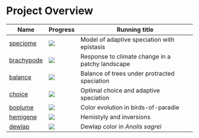 # Project Overview

| Name | Progress | Running title |
|--|--|--|
| [speciome](https://github.com/rscherrer/speciome) | ![](https://geps.dev/progress/80) | Model of adaptive speciation with epistasis |
| [brachypode](https://github.com/rscherrer/brachypode) | ![](https://geps.dev/progress/70) | Response to climate change in a patchy landscape |
| [balance](https://github.com/rscherrer/balance) | ![](https://geps.dev/progress/80) | Balance of trees under protracted speciation |
| [choice](https://github.com/rscherrer/choice) | ![](https://geps.dev/progress/80) | Optimal choice and adaptive speciation |
| [boplume](https://github.com/rscherrer/boplume) | ![](https://geps.dev/progress/80) | Color evolution in birds-of-paradie |
| [hemigene](https://github.com/rscherrer/hemigene) | ![](https://geps.dev/progress/20) | Hemistyly and inversions |
| [dewlap](https://github.com/rscherrer/dewlap) | ![](https://geps.dev/progress/100) | Dewlap color in _Anolis sagrei_ |

